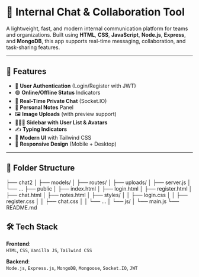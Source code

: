 # 🧩 Internal Chat & Collaboration Tool

A lightweight, fast, and modern internal communication platform for teams and organizations. Built using **HTML**, **CSS**, **JavaScript**, **Node.js**, **Express**, and **MongoDB**, this app supports real-time messaging, collaboration, and task-sharing features.

---

## 🚀 Features

- 🔐 **User Authentication** (Login/Register with JWT)
- 🟢 **Online/Offline Status** Indicators
- 💬 **Real-Time Private Chat** (Socket.IO)
- 📝 **Personal Notes** Panel
- 🖼️ **Image Uploads** (with preview support)
- 🧑‍🤝‍🧑 **Sidebar with User List & Avatars**
- ✍️ **Typing Indicators**
- 📁 **Modern UI** with Tailwind CSS
- 📱 **Responsive Design** (Mobile + Desktop)

---

## 📁 Folder Structure

├── chat2
│ ├── models/
│ ├── routes/
│ ├── uploads/
│ ├── server.js
│ └── ...
├── public
│ ├── index.html
│ ├── login.html
│ ├── register.html
│ ├── chat.html
│ ├── notes.html
│ ├── styles/
│ │ ├── login.css
│ │ ├── register.css
│ │ ├── chat.css
│ │ └── ...
│ └── js/
│ └── main.js
└── README.md

## 🛠️ Tech Stack

**Frontend**:  
`HTML`, `CSS`, `Vanilla JS`, `Tailwind CSS`

**Backend**:  
`Node.js`, `Express.js`, `MongoDB`, `Mongoose`, `Socket.IO`, `JWT`
